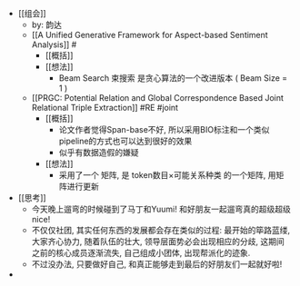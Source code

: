 - [[组会]]
	- by: 韵达
	- [[A Unified Generative Framework for Aspect-based Sentiment Analysis]] #
		- [[概括]]
		- [[想法]]
			- Beam Search 束搜索 是贪心算法的一个改进版本 ( Beam Size = 1 )
	- [[PRGC: Potential Relation and Global Correspondence Based Joint Relational Triple Extraction]] #RE #joint
		- [[概括]]
			- 论文作者觉得Span-base不好, 所以采用BIO标注和一个类似pipeline的方式也可以达到很好的效果
			- 似乎有数据造假的嫌疑
		- [[想法]]
			- 采用了一个 矩阵, 是 token数目×可能关系种类 的一个矩阵, 用矩阵进行更新
- [[思考]]
	- 今天晚上遛弯的时候碰到了马丁和Yuumi! 和好朋友一起遛弯真的超级超级nice!
	- 不仅仅社团, 其实任何东西的发展都会存在类似的过程: 最开始的筚路蓝缕, 大家齐心协力, 随着队伍的壮大, 领导层面势必会出现相应的分歧, 这期间之前的核心成员逐渐流失, 自己组成小团体, 出现帮派化的迹象.
	- 不过没办法, 只要做好自己, 和真正能够走到最后的好朋友们一起就好啦!
-